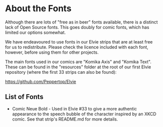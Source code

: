 About the Fonts
===============

Although there are lots of "free as in beer" fonts available, there is a distinct lack of Open Source fonts. This goes doubly for comic fonts, which has limited our options somewhat.

We have endeavoured to use fonts in our Elvie strips that are at least free for us to redistribute. Please check the licence included with each font, however, before using them for other projects.

The main fonts used in our comics are "Komika Axis" and "Komika Text". These can be found in the "resources" folder at the
root of our first Elvie repository (where the first 33 strips can also be found):

https://github.com/Peppertop/Elvie


List of Fonts
-------------

* Comic Neue Bold - Used in Elvie #33 to give a more authentic appearance to the speech bubble of the
                    character inspired by an XKCD comic. See that strip's README.md for more details.

